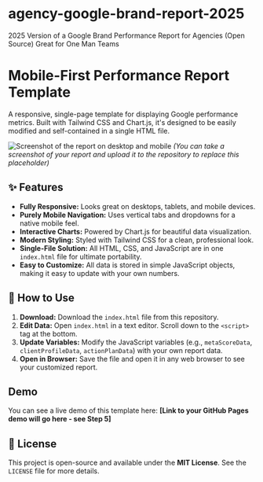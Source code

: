 # agency-google-brand-report-2025
2025 Version of a Google Brand Performance Report for Agencies (Open Source) Great for One Man Teams
# Mobile-First Performance Report Template

A responsive, single-page template for displaying Google performance metrics. Built with Tailwind CSS and Chart.js, it's designed to be easily modified and self-contained in a single HTML file.

![Screenshot of the report on desktop and mobile](https://placehold.co/800x400/cccccc/000000?text=Your+Project+Screenshot+Here)
*(You can take a screenshot of your report and upload it to the repository to replace this placeholder)*

## ✨ Features

-   **Fully Responsive:** Looks great on desktops, tablets, and mobile devices.
-   **Purely Mobile Navigation:** Uses vertical tabs and dropdowns for a native mobile feel.
-   **Interactive Charts:** Powered by Chart.js for beautiful data visualization.
-   **Modern Styling:** Styled with Tailwind CSS for a clean, professional look.
-   **Single-File Solution:** All HTML, CSS, and JavaScript are in one `index.html` file for ultimate portability.
-   **Easy to Customize:** All data is stored in simple JavaScript objects, making it easy to update with your own numbers.

## 🚀 How to Use

1.  **Download:** Download the `index.html` file from this repository.
2.  **Edit Data:** Open `index.html` in a text editor. Scroll down to the `<script>` tag at the bottom.
3.  **Update Variables:** Modify the JavaScript variables (e.g., `metaScoreData`, `clientProfileData`, `actionPlanData`) with your own report data.
4.  **Open in Browser:** Save the file and open it in any web browser to see your customized report.

##  Demo

You can see a live demo of this template here:
**[Link to your GitHub Pages demo will go here - see Step 5]**

## 📜 License

This project is open-source and available under the **MIT License**. See the `LICENSE` file for more details.
